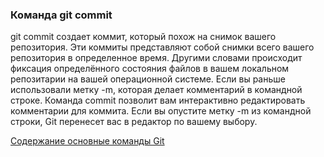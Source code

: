 ### Команда git commit

git commit создает коммит, который похож на снимок вашего репозитория.
Эти коммиты представляют собой снимки всего вашего репозитория
в определенное время. Другими словами
происходит фиксация определённого состояния файлов
в вашем локальном репозитарии на вашей операционной
системе.
Если вы раньше использовали метку -m,
которая делает комментарий в командной строке.
Команда commit позволит вам интерактивно редактировать
комментарии для коммита. Если вы опустите метку -m из командной строки,
Git перенесет вас в редактор по вашему выбору.

[Содержание основные команды Git](./basic_git_comands.md)
